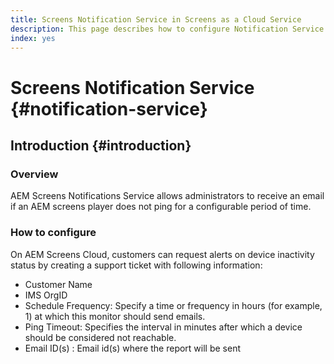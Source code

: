 ```yaml
---
title: Screens Notification Service in Screens as a Cloud Service
description: This page describes how to configure Notification Service in Screens as a Cloud Service.
index: yes
---
```


# Screens Notification Service {#notification-service}

## Introduction {#introduction}

### Overview

AEM Screens Notifications Service allows administrators to receive an email if an AEM screens player does not ping for a configurable period of time.

### How to configure

On AEM Screens Cloud, customers can request alerts on device inactivity status by creating a support ticket with following information:

* Customer Name
* IMS OrgID
* Schedule Frequency: Specify a time or frequency in hours (for example, 1) at which this monitor should send emails.
* Ping Timeout: Specifies the interval in minutes after which a device should be considered not reachable.
* Email ID(s) : Email id(s) where the report will be sent